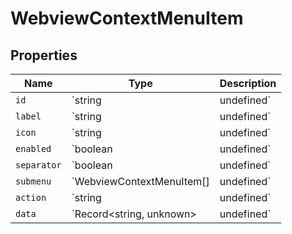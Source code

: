 # WebviewContextMenuItem

## Properties

| Name | Type | Description |
|------|------|-------------|
| `id` | `string | undefined` |  |
| `label` | `string | undefined` |  |
| `icon` | `string | undefined` |  |
| `enabled` | `boolean | undefined` |  |
| `separator` | `boolean | undefined` |  |
| `submenu` | `WebviewContextMenuItem[] | undefined` |  |
| `action` | `string | undefined` |  |
| `data` | `Record<string, unknown> | undefined` |  |

